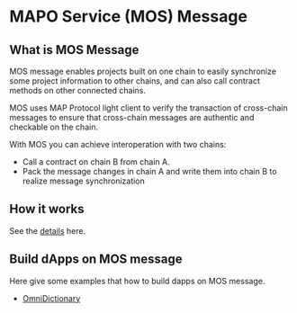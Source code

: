 # MAPO Service (MOS) Message

## What is MOS Message

MOS message enables projects built on one chain to easily synchronize some project information to other chains, and can also call contract methods on other connected chains.

MOS uses MAP Protocol light client to verify the transaction of cross-chain messages to ensure that cross-chain messages are authentic and checkable on the chain.

With MOS you can achieve interoperation with two chains:

- Call a contract on chain B from chain A.
- Pack the message changes in chain A and write them into chain B to realize message synchronization

## How it works

See the [details](devlop/mos/message/cross-chain-message.md) here.

## Build dApps on MOS message
Here give some examples that how to build dapps on MOS message.
* [OmniDictionary](devlop/mos/example/OmniDictionary.md)
